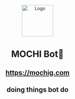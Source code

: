 <p align="center">
  <img src="https://mochig.com/icon.png" alt="Logo" width="100" height="100">
</p>

<h1 align="center">MOCHI Bot🎄</h1>

<h2 align="center"><a href="https://mochig.com">https://mochig.com</a></h2>

<h2 align="center">doing things bot do</h2>
